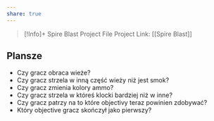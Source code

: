 ```yaml
---
share: true
---
```

> [!Info]+ Spire Blast Project File
> Project Link: [[Spire Blast]]
## Plansze
- Czy gracz obraca wieże?
- Czy gracz strzela w inną część wieży niż jest smok?
- Czy gracz zmienia kolory ammo?
- Czy gracz strzela w któreś klocki bardziej niż w inne?
- Czy gracz patrzy na to które objectivy teraz powinien zdobywać?
- Który objective gracz skończył jako pierwszy?